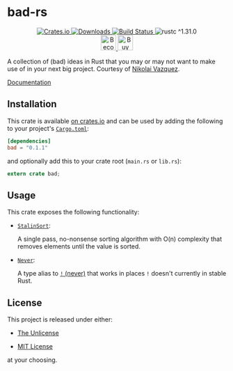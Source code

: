 # bad-rs

<div align="center">
    <a href="https://crates.io/crates/bad">
        <img src="https://img.shields.io/crates/v/bad.svg" alt="Crates.io">
        <img src="https://img.shields.io/crates/d/bad.svg" alt="Downloads">
    </a>
    <a href="https://travis-ci.com/nvzqz/bad-rs">
        <img src="https://travis-ci.com/nvzqz/bad-rs.svg?branch=master" alt="Build Status">
    </a>
    <img src="https://img.shields.io/badge/rustc-^1.31.0-blue.svg" alt="rustc ^1.31.0">
    <br>
    <a href="https://www.patreon.com/nvzqz">
        <img src="https://c5.patreon.com/external/logo/become_a_patron_button.png" alt="Become a Patron!" height="35">
    </a>
    <a href="https://www.paypal.me/nvzqz">
        <img src="https://buymecoffee.intm.org/img/button-paypal-white.png" alt="Buy me a coffee" height="35">
    </a>
</div>

A collection of (bad) ideas in Rust that you may or may not want to make use of
in your next big project. Courtesy of
[Nikolai Vazquez](https://twitter.com/NikolaiVazquez).

[Documentation](https://docs.rs/bad/)

## Installation

This crate is available [on crates.io](https://crates.io/crates/bad) and can be
used by adding the following to your project's
[`Cargo.toml`](https://doc.rust-lang.org/cargo/reference/manifest.html):

```toml
[dependencies]
bad = "0.1.1"
```

and optionally add this to your crate root (`main.rs` or `lib.rs`):

```rust
extern crate bad;
```

## Usage

This crate exposes the following functionality:

- [`StalinSort`]:

  A single pass, no-nonsense sorting algorithm with O(n) complexity that removes
  elements until the value is sorted.

- [`Never`]:

  A type alias to [`!` (never)][never] that works in places `!` doesn't
  currently in stable Rust.

## License

This project is released under either:

- [The Unlicense](https://github.com/nvzqz/bad-rs/blob/master/UNLICENSE)

- [MIT License](https://github.com/nvzqz/bad-rs/blob/master/LICENSE-MIT)

at your choosing.

[never]: https://doc.rust-lang.org/std/primitive.never.html

[`StalinSort`]: https://docs.rs/bad/0.1.1/bad/trait.StalinSort.html
[`Never`]:      https://docs.rs/bad/0.1.1/bad/type.Never.html
